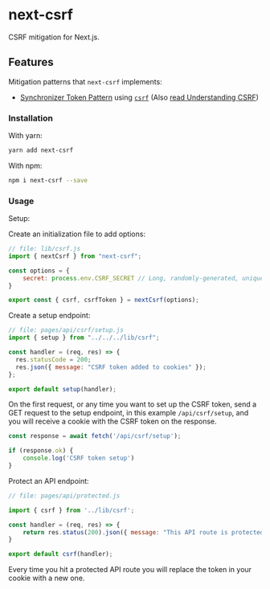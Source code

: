 # next-csrf

CSRF mitigation for Next.js.

## Features

Mitigation patterns that `next-csrf` implements:

* [Synchronizer Token Pattern](https://cheatsheetseries.owasp.org/cheatsheets/Cross-Site_Request_Forgery_Prevention_Cheat_Sheet.html#synchronizer-token-pattern) using [`csrf`](https://github.com/pillarjs/csrf) (Also [read Understanding CSRF](https://github.com/pillarjs/understanding-csrf#csrf-tokens))

### Installation

With yarn:

```bash
yarn add next-csrf
```

With npm:

```bash
npm i next-csrf --save
```

### Usage

Setup:

Create an initialization file to add options:

```js
// file: lib/csrf.js
import { nextCsrf } from "next-csrf";

const options = {
    secret: process.env.CSRF_SECRET // Long, randomly-generated, unique, and unpredictable value
}

export const { csrf, csrfToken } = nextCsrf(options);
```

Create a setup endpoint:

```js
// file: pages/api/csrf/setup.js
import { setup } from "../../../lib/csrf";

const handler = (req, res) => {
  res.statusCode = 200;
  res.json({ message: "CSRF token added to cookies" });
};

export default setup(handler);
```

On the first request, or any time you want to set up the CSRF token, send a GET request to the setup endpoint, in this example `/api/csrf/setup`, and you will receive a cookie with the CSRF token on the response.

```js
const response = await fetch('/api/csrf/setup');

if (response.ok) {
    console.log('CSRF token setup')
}
```

Protect an API endpoint:

```js
// file: pages/api/protected.js

import { csrf } from '../lib/csrf';

const handler = (req, res) => {
    return res.status(200).json({ message: "This API route is protected."})
}

export default csrf(handler);
```

Every time you hit a protected API route you will replace the token in your cookie with a new one.